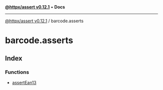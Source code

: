 [**@httpx/assert v0.12.1**](../README.md) • **Docs**

***

[@httpx/assert v0.12.1](../README.md) / barcode.asserts

# barcode.asserts

## Index

### Functions

- [assertEan13](functions/assertEan13.md)

